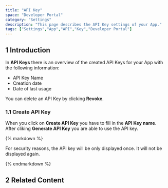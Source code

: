 ```yaml
---
title: "API Key"
space: "Developer Portal"
category: "Settings"
description: "This page describes the API Key settings of your App."
tags: ["Settings","App","API","Key","Developer Portal"]
---
```


## 1 Introduction

In **API Keys** there is an overview of the created API Keys for your App with the following information:

*   API Key Name
*   Creation date
*   Date of last usage 

You can delete an API Key by clicking **Revoke**.

### 1.1 Create API Key

When you click on **Create API Key** you have to fill in the **API Key name**. After cliking **Generate API Key** you are able to use the API key.


<div class="alert alert-warning">{% markdown %}

For security reasons, the API key will be only displayed once. It will not be displayed again.

{% endmarkdown %}</div>


## 2 Related Content
